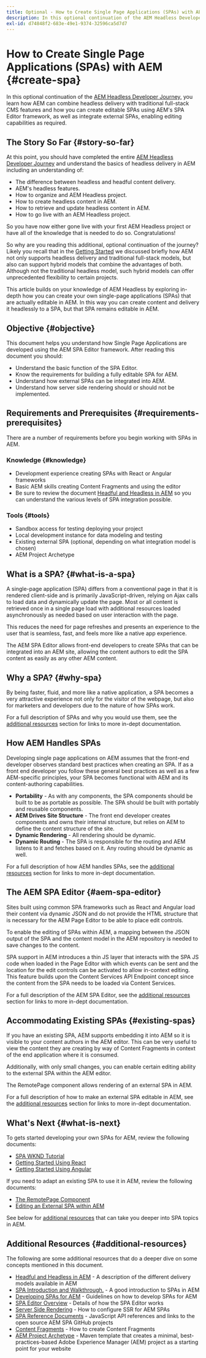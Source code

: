 ```yaml
---
title: Optional - How to Create Single Page Applications (SPAs) with AEM
description: In this optional continuation of the AEM Headless Developer Journey, you learn how AEM can combine headless delivery with traditional full-stack CMS features and how you can create editable SPAs using AEM's SPA Editor framework.
exl-id: d74848f2-683e-49e1-9374-32596ca5d7d7
---
```

# How to Create Single Page Applications (SPAs) with AEM {#create-spa}

In this optional continuation of the [AEM Headless Developer Journey,](overview.md) you learn how AEM can combine headless delivery with traditional full-stack CMS features and how you can create editable SPAs using AEM's SPA Editor framework, as well as integrate external SPAs, enabling editing capabilities as required.

## The Story So Far {#story-so-far}

At this point, you should have completed the entire [AEM Headless Developer Journey](overview.md) and understand the basics of headless delivery in AEM including an understanding of:

* The difference between headless and headful content delivery.
* AEM's headless features.
* How to organize and AEM Headless project.
* How to create headless content in AEM.
* How to retrieve and update headless content in AEM.
* How to go live with an AEM Headless project.

So you have now either gone live with your first AEM Headless project or have all of the knowledge that is needed to do so. Congratulations!

So why are you reading this additional, optional continuation of the journey? Likely you recall that in the [Getting Started](getting-started.md#integration-levels) we discussed briefly how AEM not only supports headless delivery and traditional full-stack models, but also can support hybrid models that combine the advantages of both. Although not the traditional headless model, such hybrid models can offer unprecedented flexibility to certain projects.

This article builds on your knowledge of AEM Headless by exploring in-depth how you can create your own single-page applications (SPAs) that are actually editable in AEM. In this way you can create content and delivery it headlessly to a SPA, but that SPA remains editable in AEM.

## Objective {#objective}

This document helps you understand how Single Page Applications are developed using the AEM SPA Editor framework. After reading this document you should:

* Understand the basic function of the SPA Editor.
* Know the requirements for building a fully editable SPA for AEM.
* Understand how external SPAs can be integrated into AEM.
* Understand how server side rendering should or should not be implemented.

## Requirements and Prerequisites {#requirements-prerequisites}

There are a number of requirements before you begin working with SPAs in AEM.

### Knowledge {#knowledge}

* Development experience creating SPAs with React or Angular frameworks
* Basic AEM skills creating Content Fragments and using the editor
* Be sure to review the document [Headful and Headless in AEM](/help/implementing/developing/headful-headless.md) so you can understand the various levels of SPA integration possible.

### Tools {#tools}

* Sandbox access for testing deploying your project
* Local development instance for data modeling and testing
* Existing external SPA (optional, depending on what integration model is chosen)
* AEM Project Archetype

## What is a SPA? {#what-is-a-spa}

A single-page application (SPA) differs from a conventional page in that it is rendered client-side and is primarily JavaScript-driven, relying on Ajax calls to load data and dynamically update the page. Most or all content is retrieved once in a single page load with additional resources loaded asynchronously as needed based on user interaction with the page.

This reduces the need for page refreshes and presents an experience to the user that is seamless, fast, and feels more like a native app experience.

The AEM SPA Editor allows front-end developers to create SPAs that can be integrated into an AEM site, allowing the content authors to edit the SPA content as easily as any other AEM content.

## Why a SPA? {#why-spa}

By being faster, fluid, and more like a native application, a SPA becomes a very attractive experience not only for the visitor of the webpage, but also for marketers and developers due to the nature of how SPAs work.

For a full description of SPAs and why you would use them, see the [additional resources](#additional-resources) section for links to more in-dept documentation.

## How AEM Handles SPAs

Developing single page applications on AEM assumes that the front-end developer observes standard best practices when creating an SPA. If as a front end developer you follow these general best practices as well as a few AEM-specific principles, your SPA becomes functional with AEM and its content-authoring capabilities.

* **Portability** - As with any components, the SPA components should be built to be as portable as possible. The SPA should be built with portably and reusable components.
* **AEM Drives Site Structure** - The front end developer creates components and owns their internal structure, but relies on AEM to define the content structure of the site.
* **Dynamic Rendering** - All rendering should be dynamic.
* **Dynamic Routing** - The SPA is responsible for the routing and AEM listens to it and fetches based on it. Any routing should be dynamic as well.

For a full description of how AEM handles SPAs, see the [additional resources](#additional-resources) section for links to more in-dept documentation.

## The AEM SPA Editor {#aem-spa-editor}

Sites built using common SPA frameworks such as React and Angular load their content via dynamic JSON and do not provide the HTML structure that is necessary for the AEM Page Editor to be able to place edit controls.

To enable the editing of SPAs within AEM, a mapping between the JSON output of the SPA and the content model in the AEM repository is needed to save changes to the content.

SPA support in AEM introduces a thin JS layer that interacts with the SPA JS code when loaded in the Page Editor with which events can be sent and the location for the edit controls can be activated to allow in-context editing. This feature builds upon the Content Services API Endpoint concept since the content from the SPA needs to be loaded via Content Services.

For a full description of the AEM SPA Editor, see the [additional resources](#additional-resources) section for links to more in-dept documentation.

## Accommodating Existing SPAs {#existing-spas}

If you have an existing SPA, AEM supports embedding it into AEM so it is visible to your content authors in the AEM editor. This can be very useful to view the content they are creating by way of Content Fragments in context of the end application where it is consumed.

Additionally, with only small changes, you can enable certain editing ability to the external SPA within the AEM editor.

The RemotePage component allows rendering of an external SPA in AEM.

For a full description of how to make an external SPA editable in AEM, see the [additional resources](#additional-resources) section for links to more in-dept documentation.

## What's Next {#what-is-next}

To gets started developing your own SPAs for AEM, review the following documents:

* [SPA WKND Tutorial](/help/implementing/developing/hybrid/wknd-tutorial.md)
* [Getting Started Using React](/help/implementing/developing/hybrid/getting-started-react.md)
* [Getting Started Using Angular](/help/implementing/developing/hybrid/getting-started-angular.md)

If you need to adapt an existing SPA to use it in AEM, review the following documents:

* [The RemotePage Component](/help/implementing/developing/hybrid/remote-page.md)
* [Editing an External SPA within AEM](/help/implementing/developing/hybrid/editing-external-spa.md)

See below for [additional resources](#additional-resources) that can take you deeper into SPA topics in AEM.

## Additional Resources {#additional-resources}

The following are some additional resources that do a deeper dive on some concepts mentioned in this document.

* [Headful and Headless in AEM](/help/implementing/developing/headful-headless.md) - A description of the different delivery models available in AEM
* [SPA Introduction and Walkthrough.](/help/implementing/developing/hybrid/introduction.md) - A good introduction to SPAs in AEM
* [Developing SPAs for AEM](/help/implementing/developing/hybrid/developing.md) - Guidelines on how to develop SPAs for AEM
* [SPA Editor Overview](/help/implementing/developing/hybrid/editor-overview.md) - Details of how the SPA Editor works
* [Server Side Rendering](/help/implementing/developing/hybrid/ssr.md) - How to configure SSR for AEM SPAs
* [SPA Reference Documents](/help/implementing/developing/hybrid/reference-materials.md) - JavaScript API references and links to the open source AEM SPA GitHub projects
* [Content Fragments](/help/sites-cloud/administering/content-fragments/content-fragments.md) - How to create Content Fragments
* [AEM Project Archetype](https://experienceleague.adobe.com/docs/experience-manager-core-components/using/developing/archetype/overview.html) - Maven template that creates a minimal, best-practices-based Adobe Experience Manager (AEM) project as a starting point for your website
